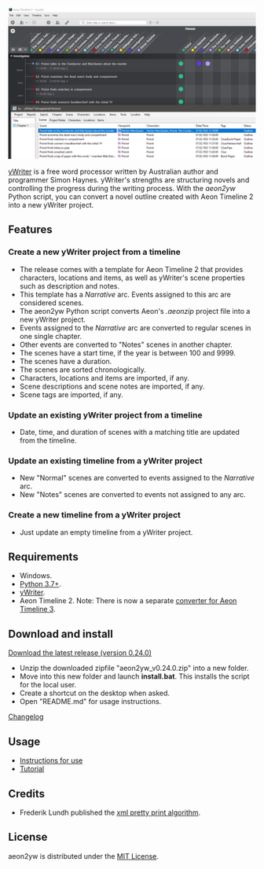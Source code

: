 [![Screenshot: Example](Screenshots/screen01.png)](https://raw.githubusercontent.com/peter88213/aeon2yw/main/docs/Screenshots/screen01.png)

[yWriter](http://spacejock.com/yWriter7.html) is a free word processor written by Australian author and programmer Simon Haynes. yWriter's strengths are structuring novels and controlling the progress during the writing process. With the *aeon2yw* Python script, you can convert a novel outline created with Aeon Timeline 2 into a new yWriter project.

## Features

### Create a new yWriter project from a timeline

- The release comes with a template for Aeon Timeline 2 that provides characters, locations and items, as well as yWriter's scene properties such as description and notes.
- This template has a *Narrative* arc. Events assigned to this arc are considered scenes.
- The aeon2yw Python script converts Aeon's *.aeonzip* project file into a new yWriter project.
- Events assigned to the *Narrative* arc are converted to regular scenes in one single chapter.
- Other events are converted to "Notes" scenes in another chapter.
- The scenes have a start time, if the year is between 100 and 9999.
- The scenes have a duration.
- The scenes are sorted chronologically.
- Characters, locations and items are imported, if any.
- Scene descriptions and scene notes are imported, if any.
- Scene tags are imported, if any.

### Update an existing yWriter project from a timeline

- Date, time, and duration of scenes with a matching title are updated from the timeline.

### Update an existing timeline from a yWriter project

- New "Normal" scenes are converted to events assigned to the *Narrative* arc.
- New "Notes" scenes are converted to events not assigned to any arc.

### Create a new timeline from a yWriter project

- Just update an empty timeline from a yWriter project.

 
## Requirements

- Windows.
- [Python 3.7+](https://www.python.org).
- [yWriter](http://spacejock.com/yWriter7.html).
- Aeon Timeline 2. Note: There is now a separate [converter for Aeon Timeline 3](https://peter88213.github.io/aeon3yw). 


## Download and install

[Download the latest release (version 0.24.0)](https://raw.githubusercontent.com/peter88213/aeon2yw/main/dist/aeon2yw_v0.24.0.zip)

- Unzip the downloaded zipfile "aeon2yw_v0.24.0.zip" into a new folder.
- Move into this new folder and launch **install.bat**. This installs the script for the local user.
- Create a shortcut on the desktop when asked.
- Open "README.md" for usage instructions.

[Changelog](changelog)

## Usage

- [Instructions for use](usage)
- [Tutorial](tutorial)

## Credits

- Frederik Lundh published the [xml pretty print algorithm](http://effbot.org/zone/element-lib.htm#prettyprint).


## License

aeon2yw is distributed under the [MIT License](http://www.opensource.org/licenses/mit-license.php).


 




